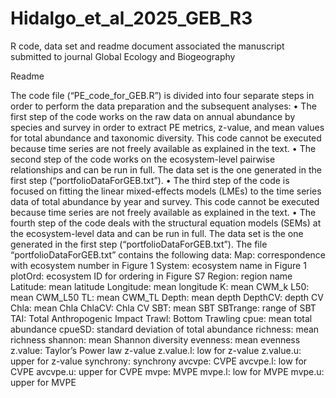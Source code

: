 # Hidalgo_et_al_2025_GEB_R3
R code, data set and readme document associated the manuscript submitted to journal Global Ecology and Biogeography

Readme

The code file (“PE_code_for_GEB.R”) is divided into four separate steps in order to perform the data preparation and the subsequent analyses:
•
The first step of the code works on the raw data on annual abundance by species and survey in order to extract PE metrics, z-value, and mean values for total abundance and taxonomic diversity. This code cannot be executed because time series are not freely available as explained in the text.
•
The second step of the code works on the ecosystem-level pairwise relationships and can be run in full. The data set is the one generated in the first step (“portfolioDataForGEB.txt”).
•
The third step of the code is focused on fitting the linear mixed-effects models (LMEs) to the time series data of total abundance by year and survey. This code cannot be executed because time series are not freely available as explained in the text.
•
The fourth step of the code deals with the structural equation models (SEMs) at the ecosystem-level data and can be run in full. The data set is the one generated in the first step (“portfolioDataForGEB.txt”).
The file “portfolioDataForGEB.txt” contains the following data:
Map: correspondence with ecosystem number in Figure 1
System: ecosystem name in Figure 1
plotOrd: ecosystem ID for ordering in Figure S7
Region: region name
Latitude: mean latitude
Longitude: mean longitude
K: mean CWM_k
L50: mean CWM_L50
TL: mean CWM_TL
Depth: mean depth
DepthCV: depth CV
Chla: mean Chla
ChlaCV: Chla CV
SBT: mean SBT
SBTrange: range of SBT
TAI: Total Anthropogenic Impact
Trawl: Bottom Trawling
cpue: mean total abundance
cpueSD: standard deviation of total abundance
richness: mean richness
shannon: mean Shannon diversity
evenness: mean evenness
z.value: Taylor’s Power law z-value
z.value.l: low for z-value
z.value.u: upper for z-value
synchrony: synchrony
avcvpe: CVPE
avcvpe.l: low for CVPE
avcvpe.u: upper for CVPE
mvpe: MVPE
mvpe.l: low for MVPE
mvpe.u: upper for MVPE
